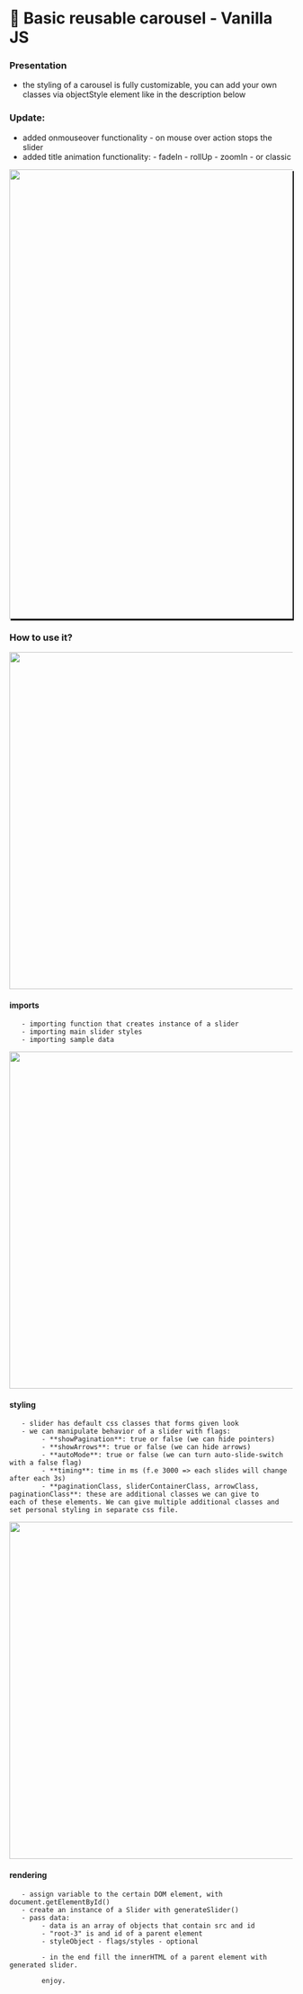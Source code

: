 # 🦊 Basic reusable carousel - Vanilla JS

### Presentation
  - the styling of a carousel is fully customizable, you can add your own classes via objectStyle element like in the description below

### Update:
  - added onmouseover functionality - on mouse over action stops the slider
  - added title animation functionality:
        - fadeIn
        - rollUp
        - zoomIn
        - or classic

<img style="box-shadow: 2px 3px 0 0 #000;" src="https://user-images.githubusercontent.com/28606968/66319303-2b392700-e91d-11e9-90de-f15f2ef817da.png" width="800" />

### How to use it?

<img width="600" src="https://user-images.githubusercontent.com/28606968/66317766-69811700-e91a-11e9-9044-a50816867bc3.png">

  #### imports
       - importing function that creates instance of a slider
       - importing main slider styles
       - importing sample data
       
<img width="600" src="https://user-images.githubusercontent.com/28606968/66317765-68e88080-e91a-11e9-8a9e-ad2ce1a31f46.png">
 
  #### styling
       - slider has default css classes that forms given look
       - we can manipulate behavior of a slider with flags:
            - **showPagination**: true or false (we can hide pointers)
            - **showArrows**: true or false (we can hide arrows)
            - **autoMode**: true or false (we can turn auto-slide-switch with a false flag)
            - **timing**: time in ms (f.e 3000 => each slides will change after each 3s)
            - **paginationClass, sliderContainerClass, arrowClass, paginationClass**: these are additional classes we can give to                 each of these elements. We can give multiple additional classes and set personal styling in separate css file.
       
<img width="600" src="https://user-images.githubusercontent.com/28606968/66317764-68e88080-e91a-11e9-95e6-6741758697d8.png">

  #### rendering
       - assign variable to the certain DOM element, with document.getElementById()
       - create an instance of a Slider with generateSlider()
       - pass data: 
            - data is an array of objects that contain src and id
            - "root-3" is and id of a parent element
            - styleObject - flags/styles - optional
            
            - in the end fill the innerHTML of a parent element with generated slider.
            
            enjoy.


